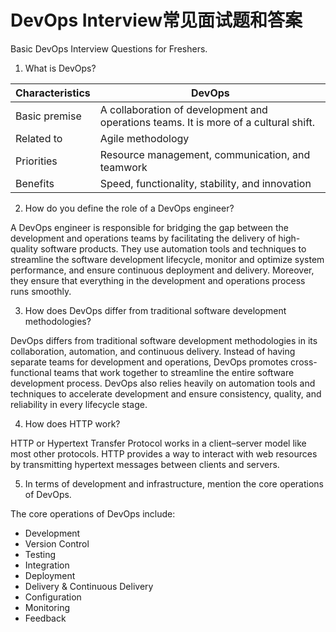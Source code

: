 
# DevOps Interview常见面试题和答案
Basic DevOps Interview Questions for Freshers.
1. What is DevOps?
   
| Characteristics | DevOps |
| ---| --- |
| Basic premise  | A collaboration of development and operations teams. It is more of a cultural shift.  |
| Related to     | Agile methodology                                                                     |
| Priorities     | Resource management, communication, and teamwork                                      |
| Benefits       | Speed, functionality, stability, and innovation                                       |

2. How do you define the role of a DevOps engineer?

A DevOps engineer is responsible for bridging the gap between the development and operations teams by facilitating the delivery of high-quality software products. They use automation tools and techniques to streamline the software development lifecycle, monitor and optimize system performance, and ensure continuous deployment and delivery.
Moreover, they ensure that everything in the development and operations process runs smoothly.

3. How does DevOps differ from traditional software development methodologies?

DevOps differs from traditional software development methodologies in its collaboration, automation, and continuous delivery. Instead of having separate teams for development and operations, DevOps promotes cross-functional teams that work together to streamline the entire software development process.
DevOps also relies heavily on automation tools and techniques to accelerate development and ensure consistency, quality, and reliability in every lifecycle stage.

4. How does HTTP work?

HTTP or Hypertext Transfer Protocol works in a client–server model like most other protocols. HTTP provides a way to interact with web resources by transmitting hypertext messages between clients and servers.

5. In terms of development and infrastructure, mention the core operations of DevOps.

The core operations of DevOps include:
* Development
* Version Control
* Testing
* Integration
* Deployment
* Delivery & Continuous Delivery
* Configuration
* Monitoring
* Feedback


